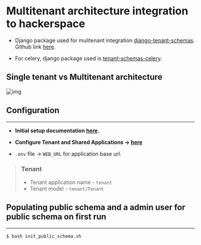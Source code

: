 # Multitenant architecture integration to hackerspace

- Django package used for mulitenant integration [django-tenant-schemas](https://django-tenant-schemas.readthedocs.io/en/latest/). Github link [here](https://github.com/bernardopires/django-tenant-schemas).

 - For celery, django package used is [tenant-schemas-celery](https://github.com/maciej-gol/tenant-schemas-celery).


## Single tenant vs Multitenant architecture
![img](https://miro.medium.com/max/1498/1*QjrjYFMxKjqakE1FWbIQGA.png)


## Configuration
----

- **Initial setup documentation [here](https://github.com/bernardopires/django-tenant-schemas#setup--documentation).**

- **Configure Tenant and Shared Applications -> [here](https://django-tenant-schemas.readthedocs.io/en/latest/install.html#configure-tenant-and-shared-applications)**

- ```.env``` file  -> ```WEB_URL``` for application base url.


> ### Tenant
> - Tenant application name - ```tenant```
> - Tenant model - ```tenant/Tenant```


## Populating public schema and a admin user for public schema on first run
----
```shell
$ bash init_public_schema.sh
```
